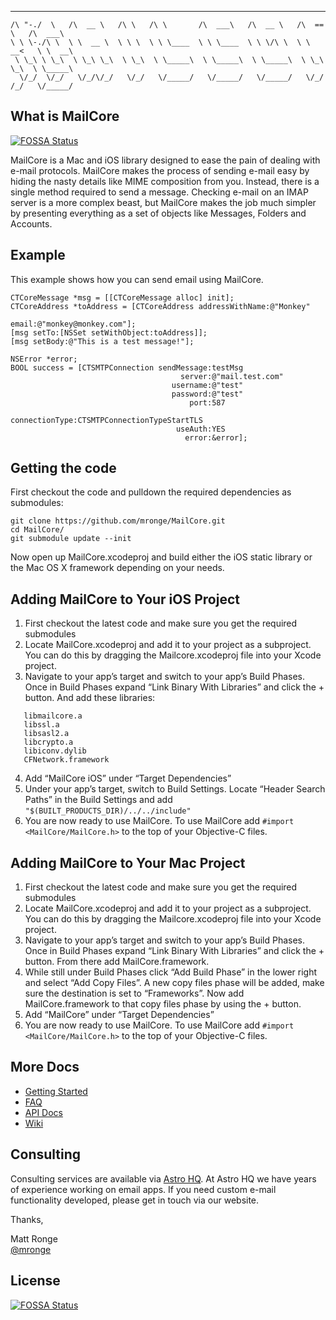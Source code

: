 __    __     ______     __     __         ______     ______     ______     ______    
    /\ "-./  \   /\  __ \   /\ \   /\ \       /\  ___\   /\  __ \   /\  == \   /\  ___\   
    \ \ \-./\ \  \ \  __ \  \ \ \  \ \ \____  \ \ \____  \ \ \/\ \  \ \  __<   \ \  __\   
     \ \_\ \ \_\  \ \_\ \_\  \ \_\  \ \_____\  \ \_____\  \ \_____\  \ \_\ \_\  \ \_____\ 
      \/_/  \/_/   \/_/\/_/   \/_/   \/_____/   \/_____/   \/_____/   \/_/ /_/   \/_____/ 
                                                                                      

## What is MailCore
[![FOSSA Status](https://app.fossa.com/api/projects/git%2Bgithub.com%2Frlfagan%2FMailCore.svg?type=shield)](https://app.fossa.com/projects/git%2Bgithub.com%2Frlfagan%2FMailCore?ref=badge_shield)


MailCore is a Mac and iOS library designed to ease the pain of dealing with e-mail protocols. MailCore makes the process of sending e-mail easy by hiding the nasty details like MIME composition from you. Instead, there is a single method required to send a message. Checking e-mail on an IMAP server is a more complex beast, but MailCore makes the job much simpler by presenting everything as a set of objects like Messages, Folders and Accounts.

## Example

This example shows how you can send email using MailCore.

```obj-c
CTCoreMessage *msg = [[CTCoreMessage alloc] init];
CTCoreAddress *toAddress = [CTCoreAddress addressWithName:@"Monkey"
                                                    email:@"monkey@monkey.com"];
[msg setTo:[NSSet setWithObject:toAddress]];
[msg setBody:@"This is a test message!"];
 
NSError *error;
BOOL success = [CTSMTPConnection sendMessage:testMsg 
                                      server:@"mail.test.com"
                                    username:@"test"
                                    password:@"test"
                                        port:587
                              connectionType:CTSMTPConnectionTypeStartTLS
                                     useAuth:YES
                                       error:&error];
```


## Getting the code

First checkout the code and pulldown the required dependencies as submodules:

    git clone https://github.com/mronge/MailCore.git
    cd MailCore/
    git submodule update --init

Now open up MailCore.xcodeproj and build either the iOS static library or the Mac OS X framework depending on your needs.

## Adding MailCore to Your iOS Project

1. First checkout the latest code and make sure you get the required submodules
2. Locate MailCore.xcodeproj and add it to your project as a subproject. You can do this by dragging the Mailcore.xcodeproj file into your Xcode project.
3. Navigate to your app’s target and switch to your app’s Build Phases. Once in Build Phases expand “Link Binary With Libraries” and click the + button. And add these libraries:
```
   libmailcore.a
   libssl.a
   libsasl2.a
   libcrypto.a
   libiconv.dylib
   CFNetwork.framework
```

4. Add “MailCore iOS” under “Target Dependencies”
5. Under your app’s target, switch to Build Settings. Locate “Header Search Paths” in the Build Settings and add `"$(BUILT_PRODUCTS_DIR)/../../include"`
6. You are now ready to use MailCore. To use MailCore add `#import <MailCore/MailCore.h>` to the top of your Objective-C files.

## Adding MailCore to Your Mac Project

1. First checkout the latest code and make sure you get the required submodules
2. Locate MailCore.xcodeproj and add it to your project as a subproject. You can do this by dragging the Mailcore.xcodeproj file into your Xcode project.
3. Navigate to your app’s target and switch to your app’s Build Phases. Once in Build Phases expand “Link Binary With Libraries” and click the + button. From there add MailCore.framework.
4. While still under Build Phases click “Add Build Phase” in the lower right and select “Add Copy Files”. A new copy files phase will be added, make sure the destination is set to “Frameworks”. Now add MailCore.framework to that copy files phase by using the + button.
5. Add “MailCore” under “Target Dependencies”
6. You are now ready to use MailCore. To use MailCore add `#import <MailCore/MailCore.h>` to the top of your Objective-C files.

## More Docs

* [Getting Started](https://github.com/MailCore/MailCore/wiki/Getting-Started)
* [FAQ](https://github.com/MailCore/MailCore/wiki/FAQ)
* [API Docs](http://libmailcore.com/api/)
* [Wiki](https://github.com/MailCore/MailCore/wiki)

## Consulting

Consulting services are available via [Astro HQ](http://www.astro-hq.com). At Astro HQ we have years of experience working on email apps. If you need custom e-mail functionality developed, please get in touch via our website.

Thanks,

Matt Ronge  
[@mronge](http://www.twitter.com/mronge)


## License
[![FOSSA Status](https://app.fossa.com/api/projects/git%2Bgithub.com%2Frlfagan%2FMailCore.svg?type=large)](https://app.fossa.com/projects/git%2Bgithub.com%2Frlfagan%2FMailCore?ref=badge_large)